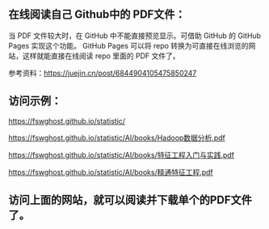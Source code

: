 ## 在线阅读自己 Github中的 PDF文件：
当 PDF 文件较大时，在 GitHub 中不能直接预览显示。可借助 GitHub 的 GitHub Pages 实现这个功能。
GitHub Pages 可以将 repo 转换为可直接在线浏览的网站，这样就能直接在线阅读 repo 里面的 PDF 文件了。

参考资料：https://juejin.cn/post/6844904105475850247

## 访问示例：
https://fswghost.github.io/statistic/

https://fswghost.github.io/statistic/AI/books/Hadoop数据分析.pdf

https://fswghost.github.io/statistic/AI/books/特征工程入门与实践.pdf

https://fswghost.github.io/statistic/AI/books/精通特征工程.pdf

## 访问上面的网站，就可以阅读并下载单个的PDF文件了。

